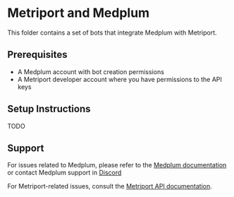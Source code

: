 # Metriport and Medplum

This folder contains a set of bots that integrate Medplum with Metriport.

## Prerequisites

- A Medplum account with bot creation permissions
- A Metriport developer account where you have permissions to the API keys

## Setup Instructions

TODO

## Support

For issues related to Medplum, please refer to the [Medplum documentation](https://www.medplum.com/docs) or contact Medplum support in [Discord](https://discord.gg/medplum)

For Metriport-related issues, consult the [Metriport API documentation](https://docs.metriport.com/medical-api).
